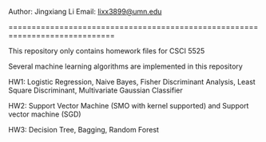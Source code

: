Author: Jingxiang Li
Email: lixx3899@umn.edu

=============================================================================

This repository only contains homework files for CSCI 5525

Several machine learning algorithms are implemented in this repository

HW1: Logistic Regression, Naive Bayes, Fisher Discriminant Analysis, Least Square Discriminant, Multivariate Gaussian Classifier

HW2: Support Vector Machine (SMO with kernel supported) and Support vector machine (SGD)

HW3: Decision Tree, Bagging, Random Forest
